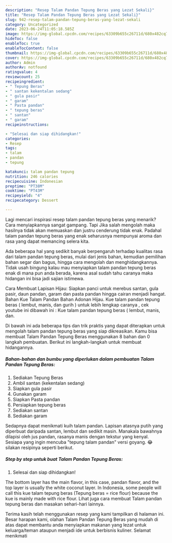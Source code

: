 ```yaml
---
description: "Resep Talam Pandan Tepung Beras yang Lezat Sekali}"
title: "Resep Talam Pandan Tepung Beras yang Lezat Sekali}"
slug: 942-resep-talam-pandan-tepung-beras-yang-lezat-sekali
category: Uncategorized
date: 2023-06-24T11:05:18.585Z
image: https://img-global.cpcdn.com/recipes/63309b655c26711d/680x482cq70/talam-pandan-tepung-beras-foto-resep-utama.jpg
hideToc: false
enableToc: true
enableTocContent: false
thumbnail: https://img-global.cpcdn.com/recipes/63309b655c26711d/680x482cq70/talam-pandan-tepung-beras-foto-resep-utama.jpg
cover: https://img-global.cpcdn.com/recipes/63309b655c26711d/680x482cq70/talam-pandan-tepung-beras-foto-resep-utama.jpg
author: Admin
authorAv: notfound
ratingvalue: 4
reviewcount: 25
recipeingredient:
- " Tepung Beras"
- " santan kekentalan sedang"
- " gula pasir"
- " garam"
- " Pasta pandan"
- " tepung beras"
- " santan"
- " garam"
recipeinstructions:

- "Selesai dan siap dihidangkan!"
categories:
- Resep
tags:
- talam
- pandan
- tepung

katakunci: talam pandan tepung 
nutrition: 246 calories
recipecuisine: Indonesian
preptime: "PT38M"
cooktime: "PT43M"
recipeyield: "4"
recipecategory: Dessert

---
```



Lagi mencari inspirasi resep talam pandan tepung beras yang menarik? Cara menyiapkannya sangat gampang. Tapi Jika salah mengolah maka hasilnya tidak akan memuaskan dan justru cenderung tidak enak. Padahal talam pandan tepung beras yang enak seharusnya mempunyai aroma dan rasa yang dapat memancing selera kita.


Ada beberapa hal yang sedikit banyak berpengaruh terhadap kualitas rasa dari talam pandan tepung beras, mulai dari jenis bahan, kemudian pemilihan bahan segar dan bagus, hingga cara mengolah dan menghidangkannya. Tidak usah bingung kalau mau menyiapkan talam pandan tepung beras enak di mana pun anda berada, karena asal sudah tahu caranya maka hidangan ini bisa jadi sajian istimewa.

Cara Membuat Lapisan Hijau: Siapkan panci untuk merebus santan, gula pasir, daun pandan, garam dan pasta pandan hingga cairan menjadi hangat. Bahan Kue Talam Pandan Bahan Adonan Hijau. Kue talam pandan tepung beras ( lembut, manis, dan gurih ) untuk lebih lengkap caranya , cek youtube ini dibawah ini : Kue talam pandan tepung beras ( lembut, manis, dan.


Di bawah ini ada beberapa tips dan trik praktis yang dapat diterapkan untuk mengolah talam pandan tepung beras yang siap dikreasikan. Kamu bisa membuat Talam Pandan Tepung Beras menggunakan 8 bahan dan 0 langkah pembuatan. Berikut ini langkah-langkah untuk membuat hidangannya.

<!--inarticleads1-->

##### Bahan-bahan dan bumbu yang diperlukan dalam pembuatan Talam Pandan Tepung Beras:

1. Sediakan  Tepung Beras
1. Ambil  santan (kekentalan sedang)
1. Siapkan  gula pasir
1. Gunakan  garam
1. Siapkan  Pasta pandan
1. Persiapkan  tepung beras
1. Sediakan  santan
1. Sediakan  garam


Sedapnya dapat menikmati kuih talam pandan. Lapisan atasnya putih yang diperbuat daripada santan, lembut dan sedikit masin. Manakala bawahnya dilapisi oleh jus pandan, rasanya manis dengan tekstur yang kenyal. Sesiapa yang ingin mencuba &#34;tepung talam pandan&#34; versi goyang. 😂 silakan resipinya seperti berikut. 

<!--inarticleads2-->

##### Step by step untuk buat Talam Pandan Tepung Beras:


1. Selesai dan siap dihidangkan!

The bottom layer has the main flavor, in this case, pandan flavor, and the top layer is usually the white coconut layer. In Indonesia, some people will call this kue talam tepung beras (Tepung beras = rice flour) because the kue is mainly made with rice flour. Lihat juga cara membuat Talam pandan tepung beras dan masakan sehari-hari lainnya. 

Terima kasih telah menggunakan resep yang kami tampilkan di halaman ini. Besar harapan kami, olahan Talam Pandan Tepung Beras yang mudah di atas dapat membantu anda menyiapkan makanan yang lezat untuk keluarga/teman ataupun menjadi ide untuk berbisnis kuliner. Selamat menikmati
